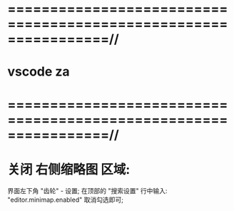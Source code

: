 # ================================================================//
#                  vscode  za
# ================================================================//


# 关闭 右侧缩略图 区域:
界面左下角 "齿轮" - 设置;
在顶部的 "搜索设置" 行中输入: "editor.minimap.enabled"
    取消勾选即可;













